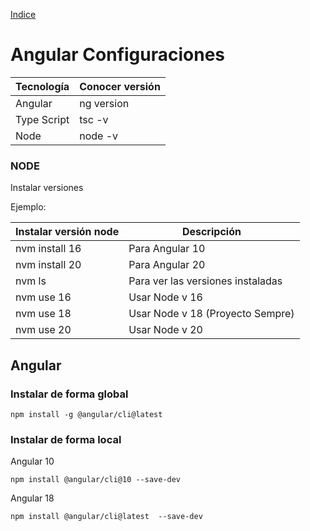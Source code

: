 [Indice](../README.md)
# Angular Configuraciones

| Tecnología  | Conocer versión |
|-------------|-----------------|
| Angular     | ng version      |
| Type Script | tsc -v          |
| Node        | node -v         |

### NODE

Instalar versiones

Ejemplo:

| Instalar versión node | Descripción                       |
|-----------------------|-----------------------------------|
| nvm install 16        | Para Angular 10                   |
| nvm install 20        | Para Angular 20                   |
| nvm ls                | Para ver las versiones instaladas |
| nvm use 16            | Usar Node v 16                    |
| nvm use 18            | Usar Node v 18 (Proyecto Sempre)  |
| nvm use 20            | Usar Node v 20                    |

## Angular

### Instalar de forma global
```
npm install -g @angular/cli@latest
```
### Instalar de forma local
Angular 10
```
npm install @angular/cli@10 --save-dev
```

Angular 18
```
npm install @angular/cli@latest  --save-dev
```
